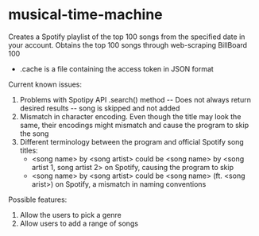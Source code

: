 # musical-time-machine

Creates a Spotify playlist of the top 100 songs from the specified date in your account.
Obtains the top 100 songs through web-scraping BillBoard 100

* .cache is a file containing the access token in JSON format

Current known issues:
1) Problems with Spotipy API .search() method -- Does not always return desired results -- song is skipped and not added
2) Mismatch in character encoding. Even though the title may look the same, their encodings might mismatch and cause the program to skip the song
3) Different terminology between the program and official Spotify song titles:
   * \<song name> by \<song artist> could be \<song name> by <song artist 1, song artist 2> on Spotify, causing the program to skip
   * \<song name> by \<song artist> could be \<song name> (ft. \<song arist>) on Spotify, a mismatch in naming conventions

Possible features:
1) Allow the users to pick a genre
2) Allow users to add a range of songs
